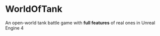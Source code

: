 # WorldOfTank
An open-world tank battle game with <Strong>full features</strong> of real ones in Unreal Engine 4

